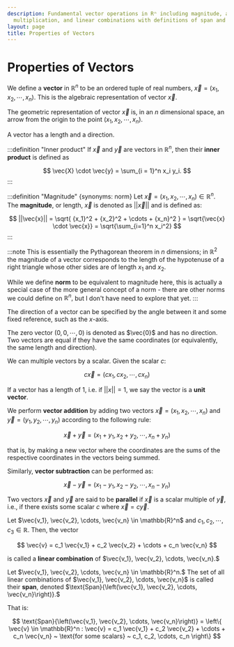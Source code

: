 ```yaml
---
description: Fundamental vector operations in Rⁿ including magnitude, addition, scalar
  multiplication, and linear combinations with definitions of span and vector spaces.
layout: page
title: Properties of Vectors
---
```


# Properties of Vectors

We define a **vector** in $\mathbb{R}^n$ to be an ordered tuple of real numbers, $\vec{x} = (x_1, x_2, \cdots, x_n).$ This is the algebraic representation of vector $\vec{x}$.

The geometric representation of vector $\vec{x}$ is, in an $n$ dimensional space, an arrow from the origin to the point $(x_1, x_2, \cdots, x_n)$.

A vector has a length and a direction.

:::definition "Inner product"
If $\vec{x}$ and $\vec{y}$ are vectors in $\mathbb{R}^n,$ then their **inner product** is defined as


$$ \vec{X} \cdot \vec{y} = \sum_{i = 1}^n x_i y_i. $$
:::

:::definition "Magnitude" {synonyms: norm}
Let $\vec{x} = (x_1, x_2, \cdots, x_n) \in \mathbb{R}^n$.  The **magnitude**, or length, $\vec{x}$ is denoted as $|| \vec{x} ||$ and is defined as:

$$ ||\vec{x}|| = \sqrt{ {x_1}^2 + {x_2}^2 + \cdots + {x_n}^2 } = \sqrt{\vec{x} \cdot \vec{x}} = \sqrt{\sum_{i=1}^n x_i^2} $$
:::

:::note
This is essentially the Pythagorean theorem in $n$ dimensions; in $\mathbb{R}^2$ the magnitude of a vector corresponds to the length of the hypotenuse of a right triangle whose other sides are of length $x_1$ and $x_2.$

While we define **norm** to be equivalent to magnitude here, this is actually a special case of the more general concept of a norm - there are other norms we could define on $\mathbb{R}^n,$ but I don't have need to explore that yet.
:::

The direction of a vector can be specified by the angle between it and some fixed reference, such as the $x$-axis.

The zero vector $(0, 0, \cdots, 0)$ is denoted as $\vec{0}$ and has no direction. Two vectors are equal if they have the same coordinates (or equivalently, the same length and direction).

We can multiple vectors by a scalar. Given the scalar $c$:

$$ c \vec{x} = (c x_1, c x_2, \cdots, c x_n) $$

If a vector has a length of 1, i.e. if $||x|| = 1$, we say the vector is a **unit vector**.

We perform **vector addition** by adding two vectors $\vec{x} = (x_1, x_2, \cdots, x_n)$ and $\vec{y} = (y_1, y_2, \cdots, y_n)$ according to the following rule:


$$ \vec{x} + \vec{y} = (x_1 + y_1, x_2 + y_2, \cdots, x_n + y_n) $$

that is, by making a new vector where the coordinates are the sums of the respective coordinates in the vectors being summed.

Similarly, **vector subtraction** can be performed as:

$$ \vec{x} - \vec{y} = (x_1 - y_1, x_2 - y_2, \cdots, x_n - y_n) $$

Two vectors $\vec{x}$ and $\vec{y}$ are said to be **parallel** if $\vec{x}$ is a scalar multiple of $\vec{y}$, i.e., if there exists some scalar $c$ where $\vec{x} = c \vec{y}.$


Let $\vec{v_1}, \vec{v_2}, \cdots, \vec{v_n} \in \mathbb{R}^n$ and $c_1, c_2, \cdots, c_3 \in \mathbb{R}.$ Then, the vector

$$ \vec{v} = c_1 \vec{v_1} +  c_2 \vec{v_2} + \cdots + c_n \vec{v_n} $$

is called a **linear combination** of $\vec{v_1}, \vec{v_2}, \cdots, \vec{v_n}.$

Let $\vec{v_1}, \vec{v_2}, \cdots, \vec{v_n} \in \mathbb{R}^n.$ The set of all linear combinations of $\vec{v_1}, \vec{v_2}, \cdots, \vec{v_n}$ is called their **span**, denoted $\text{Span}{\left(\vec{v_1}, \vec{v_2}, \cdots, \vec{v_n}\right)}.$ 

That is:

$$ \text{Span}{\left(\vec{v_1}, \vec{v_2}, \cdots, \vec{v_n}\right)} = \left\{ \vec{v} \in \mathbb{R}^n : \vec{v} = c_1 \vec{v_1} + c_2 \vec{v_2} + \cdots + c_n \vec{v_n} ~ \text{for some scalars} ~ c_1, c_2, \cdots, c_n \right\} $$
